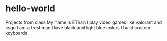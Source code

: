 # hello-world
Projects from class 
My name is EThan 
I play video games like valorant and csgo 
I am a freshman 
I love black and light blue colors
I build custom keyboards
